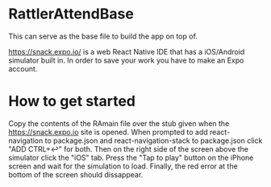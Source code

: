 # RattlerAttendBase
This can serve as the base file to build the app on top of.

https://snack.expo.io/ is a web React Native IDE that has a iOS/Android simulator built in.
In order to save your work you have to make an Expo account.

# How to get started
Copy the contents of the RAmain file over the stub given when the https://snack.expo.io site is opened.
When prompted to add react-navigation to package.json and react-navigation-stack to package.json click "ADD CTRL+↩"
for both.
Then on the right side of the screen above the simulator click the "iOS" tab.
Press the "Tap to play" button on the iPhone screen and wait for the simulation to load.
Finally, the red error at the bottom of the screen should dissappear. 
